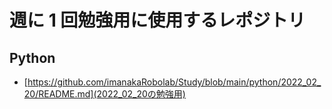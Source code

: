 # 週に 1 回勉強用に使用するレポジトリ

## Python

- [https://github.com/imanakaRobolab/Study/blob/main/python/2022_02_20/README.md](2022_02_20の勉強用)
